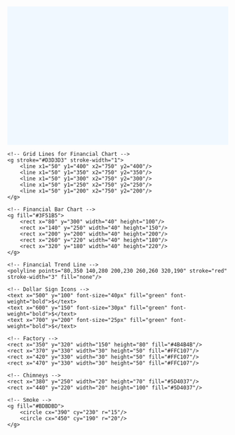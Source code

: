 <svg width="800" height="500" viewBox="0 0 800 500" xmlns="http://www.w3.org/2000/svg">
    <!-- Background: Financial Analysis Theme -->
    <rect width="100%" height="100%" fill="#F0F8FF"/> <!-- Light Blue Background -->

    <!-- Grid Lines for Financial Chart -->
    <g stroke="#D3D3D3" stroke-width="1">
        <line x1="50" y1="400" x2="750" y2="400"/>
        <line x1="50" y1="350" x2="750" y2="350"/>
        <line x1="50" y1="300" x2="750" y2="300"/>
        <line x1="50" y1="250" x2="750" y2="250"/>
        <line x1="50" y1="200" x2="750" y2="200"/>
    </g>

    <!-- Financial Bar Chart -->
    <g fill="#3F51B5">
        <rect x="80" y="300" width="40" height="100"/>
        <rect x="140" y="250" width="40" height="150"/>
        <rect x="200" y="200" width="40" height="200"/>
        <rect x="260" y="220" width="40" height="180"/>
        <rect x="320" y="180" width="40" height="220"/>
    </g>

    <!-- Financial Trend Line -->
    <polyline points="80,350 140,280 200,230 260,260 320,190" stroke="red" stroke-width="3" fill="none"/>

    <!-- Dollar Sign Icons -->
    <text x="500" y="100" font-size="40px" fill="green" font-weight="bold">$</text>
    <text x="600" y="150" font-size="30px" fill="green" font-weight="bold">$</text>
    <text x="700" y="200" font-size="25px" fill="green" font-weight="bold">$</text>

    <!-- Factory -->
    <rect x="350" y="320" width="150" height="80" fill="#4B4B4B"/>
    <rect x="370" y="330" width="30" height="50" fill="#FFC107"/>
    <rect x="420" y="330" width="30" height="50" fill="#FFC107"/>
    <rect x="470" y="330" width="30" height="50" fill="#FFC107"/>

    <!-- Chimneys -->
    <rect x="380" y="250" width="20" height="70" fill="#5D4037"/>
    <rect x="440" y="220" width="20" height="100" fill="#5D4037"/>

    <!-- Smoke -->
    <g fill="#BDBDBD">
        <circle cx="390" cy="230" r="15"/>
        <circle cx="450" cy="190" r="20"/>
    </g>

</svg>
